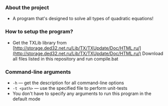 ### About the project
* A program that's designed to solve all types of quadratic equations!

### How to setup the program?
* Get the TXLib library from [http://storage.ded32.net.ru/Lib/TX/TXUpdate/Doc/HTML.ru/](http://storage.ded32.net.ru/Lib/TX/TXUpdate/Doc/HTML.ru/)
Download all files listed in this repository and run compile.bat

### Command-line arguments
* `-h` — get the description for all command-line options
* `-t <path>` — use the specified file to perform unit-tests
* You don't have to specify any arguments to run this program in the default mode
